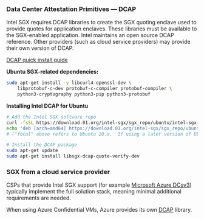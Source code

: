 ### Data Center Attestation Primitives — DCAP

Intel SGX requires DCAP libraries to create the SGX quoting enclave used to provide quotes for application enclaves. These libraries must be available to the SGX-enabled application. Intel maintains an open source DCAP reference. Other providers (such as cloud service providers) may provide their own version of DCAP.

[DCAP quick install guide](https://www.intel.com/content/www/us/en/developer/articles/guide/intel-software-guard-extensions-data-center-attestation-primitives-quick-install-guide.html)
  
**Ubuntu SGX-related dependencies:**  

```bash
sudo apt-get install -y libcurl4-openssl-dev \
    libprotobuf-c-dev protobuf-c-compiler protobuf-compiler \
    python3-cryptography python3-pip python3-protobuf
```

**Installing Intel DCAP for Ubuntu**  

```bash
# Add the Intel SGX software repo 
curl -fsSL https://download.01.org/intel-sgx/sgx_repo/ubuntu/intel-sgx-deb.key | sudo apt-key add -
echo 'deb [arch=amd64] https://download.01.org/intel-sgx/sgx_repo/ubuntu focal main' | sudo tee /etc/apt/sources.list.d/intel-sgx.list
# ("focal" above refers to Ubuntu 20.x.  If using a later version of Ubuntu, replace "focal" with the appropriate codename)

# Install the DCAP package
sudo apt-get update
sudo apt-get install libsgx-dcap-quote-verify-dev
```

### SGX from a cloud service provider

CSPs that provide Intel SGX support (for example [Microsoft Azure DCsv3](https://learn.microsoft.com/en-us/azure/virtual-machines/dcv3-series)) typically implement the full solution stack, meaning minimal additional requirements are needed.

When using Azure Confidential VMs, Azure provides its own [DCAP](https://github.com/Microsoft/Azure-DCAP-Client) library.  